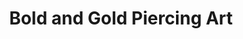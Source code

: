 ---
title: "Bold and Gold Piercing Art"
url: /edinburgh/bold-and-gold-piercing-art/
shop: Tattoo
---